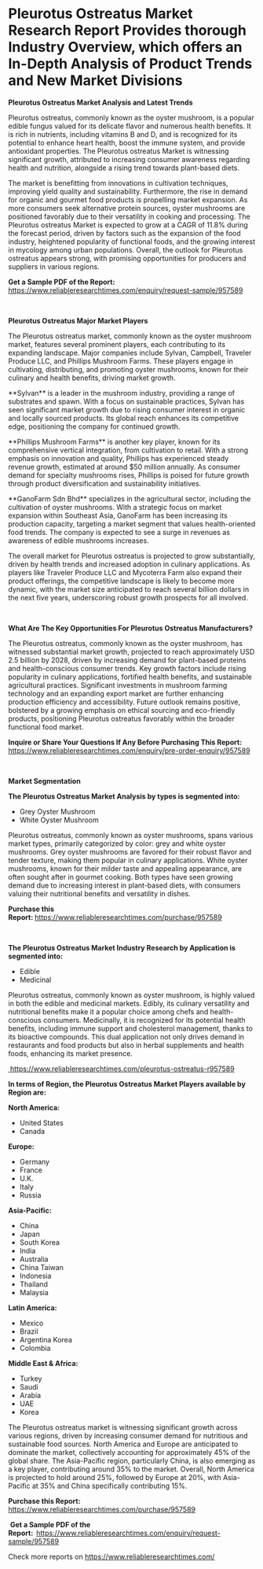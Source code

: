 <p><h1>Pleurotus Ostreatus Market Research Report Provides thorough Industry Overview, which offers an In-Depth Analysis of Product Trends and New Market Divisions</h1></p><p><strong>Pleurotus Ostreatus Market Analysis and Latest Trends</strong></p>
<p><p>Pleurotus ostreatus, commonly known as the oyster mushroom, is a popular edible fungus valued for its delicate flavor and numerous health benefits. It is rich in nutrients, including vitamins B and D, and is recognized for its potential to enhance heart health, boost the immune system, and provide antioxidant properties. The Pleurotus ostreatus Market is witnessing significant growth, attributed to increasing consumer awareness regarding health and nutrition, alongside a rising trend towards plant-based diets.</p><p>The market is benefitting from innovations in cultivation techniques, improving yield quality and sustainability. Furthermore, the rise in demand for organic and gourmet food products is propelling market expansion. As more consumers seek alternative protein sources, oyster mushrooms are positioned favorably due to their versatility in cooking and processing. The Pleurotus ostreatus Market is expected to grow at a CAGR of 11.8% during the forecast period, driven by factors such as the expansion of the food industry, heightened popularity of functional foods, and the growing interest in mycology among urban populations. Overall, the outlook for Pleurotus ostreatus appears strong, with promising opportunities for producers and suppliers in various regions.</p></p>
<p><strong>Get a Sample PDF of the Report:&nbsp;</strong> <a href="https://www.reliableresearchtimes.com/enquiry/request-sample/957589?utm_campaign=2220&utm_medium=2&utm_source=Github&utm_content=ia&utm_term=07042025&utm_id=pleurotus-ostreatus">https://www.reliableresearchtimes.com/enquiry/request-sample/957589</a></p>
<p>&nbsp;</p>
<p><strong>Pleurotus Ostreatus Major Market Players</strong></p>
<p><p>The Pleurotus ostreatus market, commonly known as the oyster mushroom market, features several prominent players, each contributing to its expanding landscape. Major companies include Sylvan, Campbell, Traveler Produce LLC, and Phillips Mushroom Farms. These players engage in cultivating, distributing, and promoting oyster mushrooms, known for their culinary and health benefits, driving market growth.</p><p>**Sylvan** is a leader in the mushroom industry, providing a range of substrates and spawn. With a focus on sustainable practices, Sylvan has seen significant market growth due to rising consumer interest in organic and locally sourced products. Its global reach enhances its competitive edge, positioning the company for continued growth.</p><p>**Phillips Mushroom Farms** is another key player, known for its comprehensive vertical integration, from cultivation to retail. With a strong emphasis on innovation and quality, Phillips has experienced steady revenue growth, estimated at around $50 million annually. As consumer demand for specialty mushrooms rises, Phillips is poised for future growth through product diversification and sustainability initiatives.</p><p>**GanoFarm Sdn Bhd** specializes in the agricultural sector, including the cultivation of oyster mushrooms. With a strategic focus on market expansion within Southeast Asia, GanoFarm has been increasing its production capacity, targeting a market segment that values health-oriented food trends. The company is expected to see a surge in revenues as awareness of edible mushrooms increases.</p><p>The overall market for Pleurotus ostreatus is projected to grow substantially, driven by health trends and increased adoption in culinary applications. As players like Traveler Produce LLC and Mycoterra Farm also expand their product offerings, the competitive landscape is likely to become more dynamic, with the market size anticipated to reach several billion dollars in the next five years, underscoring robust growth prospects for all involved.</p></p>
<p>&nbsp;</p>
<p><strong>What Are The Key Opportunities For Pleurotus Ostreatus Manufacturers?</strong></p>
<p><p>The Pleurotus ostreatus, commonly known as the oyster mushroom, has witnessed substantial market growth, projected to reach approximately USD 2.5 billion by 2028, driven by increasing demand for plant-based proteins and health-conscious consumer trends. Key growth factors include rising popularity in culinary applications, fortified health benefits, and sustainable agricultural practices. Significant investments in mushroom farming technology and an expanding export market are further enhancing production efficiency and accessibility. Future outlook remains positive, bolstered by a growing emphasis on ethical sourcing and eco-friendly products, positioning Pleurotus ostreatus favorably within the broader functional food market.</p></p>
<p><strong>Inquire or Share Your Questions If Any Before Purchasing This Report:</strong> <a href="https://www.reliableresearchtimes.com/enquiry/pre-order-enquiry/957589?utm_campaign=2220&utm_medium=2&utm_source=Github&utm_content=ia&utm_term=07042025&utm_id=pleurotus-ostreatus">https://www.reliableresearchtimes.com/enquiry/pre-order-enquiry/957589</a></p>
<p>&nbsp;</p>
<p><strong>Market Segmentation</strong></p>
<p><strong>The Pleurotus Ostreatus Market Analysis by types is segmented into:</strong></p>
<p><ul><li>Grey Oyster Mushroom</li><li>White Oyster Mushroom</li></ul></p>
<p><p>Pleurotus ostreatus, commonly known as oyster mushrooms, spans various market types, primarily categorized by color: grey and white oyster mushrooms. Grey oyster mushrooms are favored for their robust flavor and tender texture, making them popular in culinary applications. White oyster mushrooms, known for their milder taste and appealing appearance, are often sought after in gourmet cooking. Both types have seen growing demand due to increasing interest in plant-based diets, with consumers valuing their nutritional benefits and versatility in dishes.</p></p>
<p><strong>Purchase this Report:&nbsp;</strong><a href="https://www.reliableresearchtimes.com/purchase/957589?utm_campaign=2220&utm_medium=2&utm_source=Github&utm_content=ia&utm_term=07042025&utm_id=pleurotus-ostreatus">https://www.reliableresearchtimes.com/purchase/957589</a></p>
<p>&nbsp;</p>
<p><strong>The Pleurotus Ostreatus Market Industry Research by Application is segmented into:</strong></p>
<p><ul><li>Edible</li><li>Medicinal</li></ul></p>
<p><p>Pleurotus ostreatus, commonly known as oyster mushroom, is highly valued in both the edible and medicinal markets. Edibly, its culinary versatility and nutritional benefits make it a popular choice among chefs and health-conscious consumers. Medicinally, it is recognized for its potential health benefits, including immune support and cholesterol management, thanks to its bioactive compounds. This dual application not only drives demand in restaurants and food products but also in herbal supplements and health foods, enhancing its market presence.</p></p>
<p><a href="https://www.reliableresearchtimes.com/pleurotus-ostreatus-r957589?utm_campaign=2220&utm_medium=2&utm_source=Github&utm_content=ia&utm_term=07042025&utm_id=pleurotus-ostreatus">&nbsp;https://www.reliableresearchtimes.com/pleurotus-ostreatus-r957589</a></p>
<p><strong>In terms of Region, the Pleurotus Ostreatus Market Players available by Region are:</strong></p>
<p>
    <p> <strong> North America: </strong>
        <ul>
            <li>United States</li>
            <li>Canada</li>
        </ul>
        </p> 
    <p> <strong> Europe: </strong>
        <ul>
            <li>Germany</li>
            <li>France</li>
            <li>U.K.</li>
            <li>Italy</li>
            <li>Russia</li>
        </ul>
        </p> 
    <p> <strong> Asia-Pacific: </strong>
        <ul>
            <li>China</li>
            <li>Japan</li>
            <li>South Korea</li>
            <li>India</li>
            <li>Australia</li>
            <li>China Taiwan</li>
            <li>Indonesia</li>
            <li>Thailand</li>
            <li>Malaysia</li>
        </ul>
        </p> 
    <p> <strong> Latin America: </strong>
        <ul>
            <li>Mexico</li>
            <li>Brazil</li>
            <li>Argentina Korea</li>
            <li>Colombia</li>
        </ul>
        </p> 
    <p> <strong> Middle East & Africa: </strong>
        <ul>
            <li>Turkey</li>
            <li>Saudi</li>
            <li>Arabia</li>
            <li>UAE</li>
            <li>Korea</li>
        </ul>
    </p>
    </p>
<p><p>The Pleurotus ostreatus market is witnessing significant growth across various regions, driven by increasing consumer demand for nutritious and sustainable food sources. North America and Europe are anticipated to dominate the market, collectively accounting for approximately 45% of the global share. The Asia-Pacific region, particularly China, is also emerging as a key player, contributing around 35% to the market. Overall, North America is projected to hold around 25%, followed by Europe at 20%, with Asia-Pacific at 35% and China specifically contributing 15%.</p></p>
<p><strong>Purchase this Report: </strong><a href="https://www.reliableresearchtimes.com/purchase/957589?utm_campaign=2220&utm_medium=2&utm_source=Github&utm_content=ia&utm_term=07042025&utm_id=pleurotus-ostreatus">https://www.reliableresearchtimes.com/purchase/957589</a></p>
<p>&nbsp;<strong>Get a Sample PDF of the Report:&nbsp;&nbsp;</strong><a href="https://www.reliableresearchtimes.com/enquiry/request-sample/957589?utm_campaign=2220&utm_medium=2&utm_source=Github&utm_content=ia&utm_term=07042025&utm_id=pleurotus-ostreatus">https://www.reliableresearchtimes.com/enquiry/request-sample/957589</a></p>
<p><strong></strong></p>
<p>Check more reports on <a href="https://www.reliableresearchtimes.com/?utm_campaign=2220&utm_medium=2&utm_source=Github&utm_content=ia&utm_term=07042025&utm_id=pleurotus-ostreatus">https://www.reliableresearchtimes.com/</a></p>